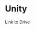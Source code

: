 # Unity 

[Link to Drive](https://drive.google.com/file/d/1wx1tIH0X6b_st6IK8N16R9-mdm_rzFTf/view?usp=sharing)
